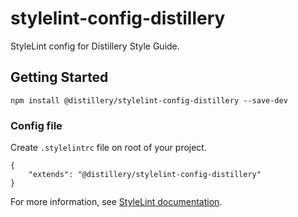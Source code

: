 # stylelint-config-distillery

StyleLint config for Distillery Style Guide.

## Getting Started

    npm install @distillery/stylelint-config-distillery --save-dev
    
### Config file

Create ``.stylelintrc`` file on root of your project.

```
{
    "extends": "@distillery/stylelint-config-distillery"
}
```

For more information, see [StyleLint documentation](https://stylelint.io/user-guide/configuration).
